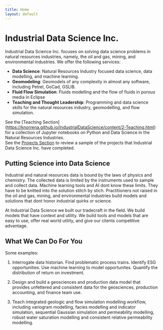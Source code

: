 ```yaml
---
title: Home
layout: default
---
```



# Industrial Data Science Inc. 

Industrial Data Science Inc. focuses on solving data science problems in natural resources industries, namely, the oil and gas, 
mining, and environmental industries. We offer the following services:

- **Data Science**: Natural Resources Industry focused data science, data modelling, and machine learning. 
- **Geomodeling**: Geomodels of any complexity in almost any software, including Petrel, GoCad, GSLIB.
- **Fluid Flow Simulation**: Fluids modelling and the flow of fluids in porous media in Eclipse 
- **Teaching and Thought Leadership**: Programming and data science skills for the natural resources industry, geomodelling, 
and flow simulation.  

See the [Teaching Section] (https://knorrena.github.io/IndustrialDataScience/content/2-Teaching.html) for a collection of 
Jupyter notebooks on Python and Data Science in the Natural Resources Industries.  
See the [Projects Section](https://knorrena.github.io/IndustrialDataScience/content/1-Projects.html) to review a sample of 
the projects that Industrial Data Science Inc. have completed.  

## Putting Science into Data Science 

Industrial and natural resources data is bound by the laws of physics and chemistry. The collected data is limited by the 
instruments used to sample and collect data. Machine learning tools and AI dont know these limits. They have to be knitted into 
the solution stitch by stich. Practitioners not raised in the oil and gas, mining, and environmental industries build models 
and solutions that dont honor industrial quirks or science. 

At Industrial Data Science we built our tradecraft in the field. We build models that have context and utility. We build 
tools and models that are easy to use, offer real world utility, and give our clients competitive advantage.

## What We Can Do For You

Some examples:

1. Interrogate data historian. Find problematic process trains. Identify ESG opportunities. Use machine learning 
to model opportunites. Quantify the distribution of return on investment.  

2. Design and build a geosciences and production data model that provides unfettered and consistent data for the geosciences, 
production accounting, and finance team use.

3. Teach integrated geologic and flow simulation modelling workflow, including variogram modelling, facies modelling 
and indicator simulation, sequential Gaussian simulation and permeability modelling, robust water saturation modelling and 
consistent relative permeability modelling. 
